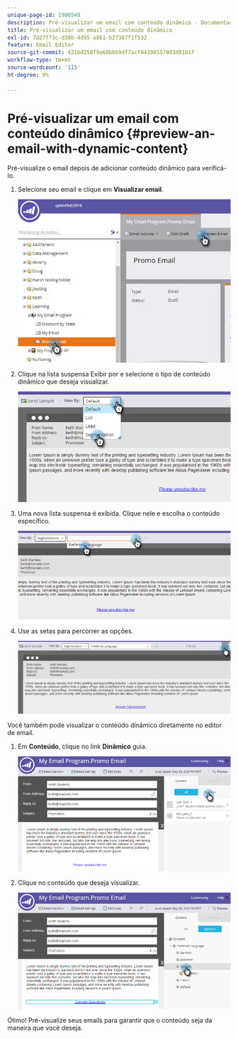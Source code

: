 ```yaml
---
unique-page-id: 1900548
description: Pré-visualizar um email com conteúdo dinâmico - Documentação do Marketo - Documentação do produto
title: Pré-visualizar um email com conteúdo dinâmico
exl-id: 7d27f73c-d38b-4d95-a861-b27367f1f532
feature: Email Editor
source-git-commit: 431bd258f9a68bbb9df7acf043085578d3d91b1f
workflow-type: tm+mt
source-wordcount: '115'
ht-degree: 0%

---
```


# Pré-visualizar um email com conteúdo dinâmico {#preview-an-email-with-dynamic-content}

Pré-visualize o email depois de adicionar conteúdo dinâmico para verificá-lo.

1. Selecione seu email e clique em **Visualizar email**.

   ![](assets/one-3.png)

1. Clique na lista suspensa Exibir por e selecione o tipo de conteúdo dinâmico que deseja visualizar.

   ![](assets/two-3.png)

1. Uma nova lista suspensa é exibida. Clique nele e escolha o conteúdo específico.

   ![](assets/three-2.png)

1. Use as setas para percorrer as opções.

   ![](assets/four-1.png)

Você também pode visualizar o conteúdo dinâmico diretamente no editor de email.

1. Em **Conteúdo**, clique no link **Dinâmico** guia.

   ![](assets/five-1.png)

1. Clique no conteúdo que deseja visualizar.

   ![](assets/six.png)

Ótimo! Pré-visualize seus emails para garantir que o conteúdo seja da maneira que você deseja.
